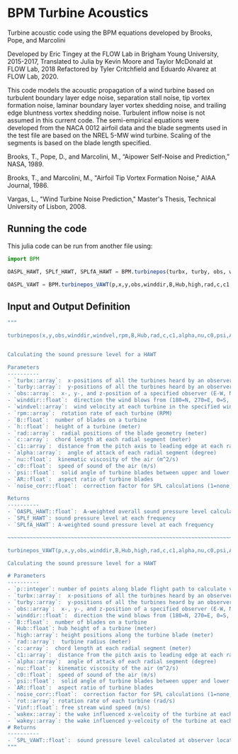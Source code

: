 # BPM Turbine Acoustics

Turbine acoustic code using the BPM equations developed by Brooks, Pope, and Marcolini

Developed by Eric Tingey at the FLOW Lab in Brigham Young University, 2015-2017,
Translated to Julia by Kevin Moore and Taylor McDonald at FLOW Lab, 2018
Refactored by Tyler Critchfield and Eduardo Alvarez at FLOW Lab, 2020.

This code models the acoustic propagation of a wind turbine based on turbulent boundary layer edge noise, separation stall noise, tip vortex formation noise, laminar boundary layer vortex shedding noise, and trailing edge bluntness vortex shedding noise. Turbulent inflow noise is not assumed in this current code. The semi-empirical equations were developed from the NACA 0012 airfoil data and the blade segments used in the test file are based on the NREL 5-MW wind turbine. Scaling of the segments is based on the blade length specified.

Brooks, T., Pope, D., and Marcolini, M., “Aipower Self-Noise and Prediction,” NASA, 1989.

Brooks, T., and Marcolini, M., "Airfoil Tip Vortex Formation Noise," AIAA Journal, 1986.

Vargas, L., "Wind Turbine Noise Prediction," Master's Thesis, Technical University of Lisbon, 2008.


## Running the code

This julia code can be run from another file using:
```julia
import BPM

OASPL_HAWT, SPLf_HAWT, SPLfA_HAWT = BPM.turbinepos(turbx, turby, obs, winddir, windvel, rpm, B, h, rad, c, c1, alpha, nu, c0, psi, AR, noise_corr)

OASPL_VAWT = BPM.turbinepos_VAWT(p,x,y,obs,winddir,B,Hub,high,rad,c,c1,alpha,nu,c0,psi,AR,noise_corr,rot,Vinf,wakex,wakey)
```

## Input and Output Definition
```julia
"""

turbinepos(x,y,obs,winddir,windvel,rpm,B,Hub,rad,c,c1,alpha,nu,c0,psi,AR,noise_corr)


Calculating the sound pressure level for a HAWT

Parameters
----------
- `turbx::array`:  x-positions of all the turbines heard by an observer (east to west, meter)
- `turby::array`:  y-positions of all the turbines heard by an observer (north to south, meter)
- `obs::array`:  x-, y-, and z-position of a specified observer (E-W, N-S, height; meter)
- `winddir::float`:  direction the wind blows from (180=N, 270=E, 0=S, 90=W; degree)
- `windvel::array`:  wind velocity at each turbine in the specified wind direction (m/s)
- `rpm::array`:  rotation rate of each turbine (RPM)
- `B::float`:  number of blades on a turbine
- `h::float`:  height of a turbine (meter)
- `rad::array`:  radial positions of the blade geometry (meter)
- `c::array`:  chord length at each radial segment (meter)
- `c1::array`:  distance from the pitch axis to leading edge at each radial segment (meter)
- `alpha::array`:  angle of attack of each radial segment (degree)
- `nu::float`:  kinematic viscosity of the air (m^2/s)
- `c0::float`:  speed of sound of the air (m/s)
- `psi::float`:  solid angle of turbine blades between upper and lower sides of trailing edge (degree)
- `AR::float`:  aspect ratio of turbine blades
- `noise_corr::float`:  correction factor for SPL calculations (1=none, use if calculations differ from expected)

Returns
----------
- `OASPL_HAWT::float`:  A-weighted overall sound pressure level calculated at observer location (dB)
- `SPLf_HAWT`: sound pressure level at each frequency
- `SPLfA_HAWT`: A-weighted sound pressure level at each frequency

~~~~~~~~~~~~~~~~~~~~~~~~~~~~~~~~~~~~~~~~~~~~~~~~~~~~~~~~~~~~~~~~~~~~~~~~~~~~~~~~~

turbinepos_VAWT(p,x,y,obs,winddir,B,Hub,high,rad,c,c1,alpha,nu,c0,psi,AR,noise_corr,rot,Vinf,wakex,wakey)

Calculating the sound pressure level for a HAWT

# Parameters
----------
- `p::integer`: number of points along blade flight path to calculate velocities
- `turbx::array`:  x-positions of all the turbines heard by an observer (east to west, meter)
- `turby::array`:  y-positions of all the turbines heard by an observer (north to south, meter)
- `obs::array`:  x-, y-, and z-position of a specified observer (E-W, N-S, height; meter)
- `winddir::float`:  direction the wind blows from (180=N, 270=E, 0=S, 90=W; degree)
- `B::float`:  number of blades on a turbine
- `Hub::float`: hub height of a turbine (meter)
- `high::array`: height positions along the turbine blade (meter)
- `rad::array`:  turbine radius (meter)
- `c::array`:  chord length at each radial segment (meter)
- `c1::array`:  distance from the pitch axis to leading edge at each radial segment (meter)
- `alpha::array`:  angle of attack of each radial segment (degree)
- `nu::float`:  kinematic viscosity of the air (m^2/s)
- `c0::float`:  speed of sound of the air (m/s)
- `psi::float`:  solid angle of turbine blades between upper and lower sides of trailing edge (degree)
- `AR::float`:  aspect ratio of turbine blades
- `noise_corr::float`:  correction factor for SPL calculations (1=none, use if calculations differ from expected)
- `rot::array`: rotation rate of each turbine (rad/s)
- `Vinf::float`: free stream wind speed (m/s)
- `wakex::array`: the wake influenced x-velcoity of the turbine at each point along the blade flight path (m/s)
- `wakey::array`: the wake influenced y-velcoity of the turbine at each point along the blade flight path (m/s)
# Returns
----------
- `SPL_VAWT::float`:  sound pressure level calculated at observer location (dB)
"""
```

